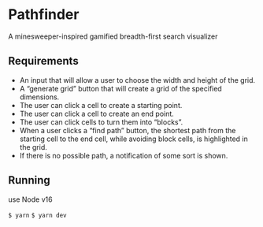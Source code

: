 # Pathfinder

A minesweeper-inspired gamified breadth-first search visualizer

## Requirements

- An input that will allow a user to choose the width and height of the grid.
- A “generate grid” button that will create a grid of the specified dimensions.
- The user can click a cell to create a starting point.
- The user can click a cell to create an end point.
- The user can click cells to turn them into “blocks”.
- When a user clicks a “find path” button, the shortest path from the starting cell to the end cell, while avoiding block cells, is highlighted in the grid.
- If there is no possible path, a notification of some sort is shown.

## Running

use Node v16

`$ yarn`
`$ yarn dev`
